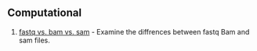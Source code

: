 ## Computational ##
1. [fastq vs. bam vs. sam](/Basic_Knowledge/Computational/File%20types/fastq_bam_sam.md) - Examine the diffrences between fastq Bam and sam files.
